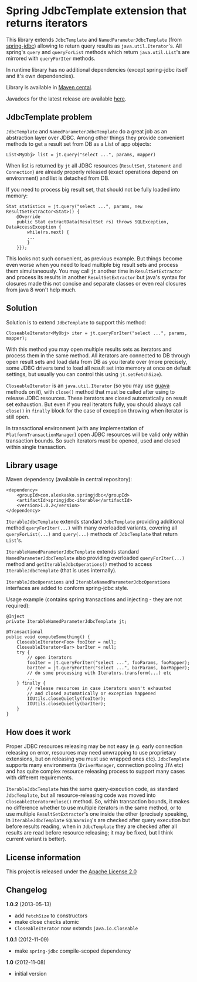 Spring JdbcTemplate extension that returns iterators
====================================================

This library extends `JdbcTemplate` and `NamedParameterJdbcTemplate` (from [spring-jdbc](http://static.springsource.org/spring/docs/3.0.x/spring-framework-reference/html/jdbc.html))
allowing to return query results as `java.util.Iterator`'s.
All spring's `query` and `queryForList` methods which return `java.util.List`'s are mirrored with `queryForIter` methods.

In runtime library has no additional dependencies (except spring-jdbc itself and it's own dependencies).

Library is available in [Maven cental](http://repo1.maven.org/maven2/com/alexkasko/springjdbc/).

Javadocs for the latest release are available [here](http://alexkasko.github.com/springjdbc-iterable/javadocs).

JdbcTemplate problem
--------------------

`JdbcTemplate` and `NamedParameterJdbcTemplate` do a great job as an abstraction layer over JDBC.
Among other things they provide convenient methods to get a result set from DB as a List of app objects:

    List<MyObj> list = jt.query("select ...", params, mapper)

When list is returned by `jt` all JDBC resources (`ResultSet`, `Statement` and `Connection`) are already
properly released (exact operations depend on environment) and list is detached from DB.

If you need to process big result set, that should not be fully loaded into memory:

    Stat statistics = jt.query("select ...", params, new ResultSetExtractor<Stat>() {
        @Override
        public Stat extractData(ResultSet rs) throws SQLException, DataAccessException {
            while(rs.next) {
            ...
            }
        }});

This looks not such convenient, as previous example. But things become even worse when you need to load multiple big
result sets and process them simultaneously. You may call `jt` another time in `ResultSetExtractor` and process
its results in another `ResultSetExtractor` but java's syntax for closures made this not concise and separate classes or
even real closures from java 8 won't help much.

Solution
--------

Solution is to extend `JdbcTemplate` to support this method:

    CloseableIterator<MyObj> iter = jt.queryForIter("select ...", params, mapper);

With this method you may open multiple results sets as iterators and process them in the same method.
All iterators are connected to DB through open result sets and load data from DB as you iterate over
(more precisely, some JDBC drivers tend to load all result set into memory at once on default settings,
but usually you can control this using `jt.setFetchSize`).

`CloseableIterator` is an `java.util.Iterator` (so you may use [guava](http://docs.guava-libraries.googlecode.com/git/javadoc/com/google/common/collect/Iterators.html)
 methods on it), with `close()` method that must be called after using to release JDBC resources.
These iterators are closed automatically on result set exhaustion. But even if you real iterators fully,
you should always call `close()` in `finally` block for the case of exception throwing when iterator is still open.

In transactional environment (with any implementation of `PlatformTransactionManager`) open JDBC resources will
be valid only within transaction bounds. So such iterators must be opened, used and closed within single transaction.

Library usage
-------------

Maven dependency (available in central repository):

    <dependency>
        <groupId>com.alexkasko.springjdbc</groupId>
        <artifactId>springjdbc-iterable</artifactId>
        <version>1.0.2</version>
    </dependency>

`IterableJdbcTemplate` extends standard `JdbcTemplate` providing additional method `queryForIter(...)`
with many overloaded variants, covering all `queryForList(...)` and `query(...)` methods of `JdbcTemplate` that return `List`'s.

`IterableNamedParameterJdbcTemplate` extends standard `NamedParameterJdbcTemplate` also providing overloaded
`queryForIter(...)` method and `getIterableJdbcOperations()` method to access `IterableJdbcTemplate` (that is uses internally).

`IterableJdbcOperations` and `IterableNamedParameterJdbcOperations` interfaces are added to conform spring-jdbc style.

Usage example (contains spring transactions and injecting - they are not required):

    @Inject
    private IterableNamedParameterJdbcTemplate jt;

    @Transactional
    public void computeSomething() {
        CloseableIterator<Foo> fooIter = null;
        CloseableIterator<Bar> barIter = null;
        try {
            // open iterators
            fooIter = jt.queryForIter("select ...", fooParams, fooMapper);
            barIter = jt.queryForIter("select ...", barParams, barMapper);
            // do some processing with Iterators.transform(...) etc
            ...
        } finally {
            // release resources in case iterators wasn't exhausted
            // and closed automatically or exception happened
            IOUtils.closeQuietly(fooIter);
            IOUtils.closeQuietly(barIter);
        }
    }

How does it work
----------------

Proper JDBC resources releasing may be not easy (e.g. early connection releasing on error, resources may need unwrapping
to use proprietary extensions, but on releasing you must use wrapped ones etc). `JdbcTemplate` supports many environments
(`DriverManager`, connection pooling `JTA` etc) and has quite complex resource releasing process to support many cases with
different requirements.

`IterableJdbcTemplate` has the same query-execution code, as standard `JdbcTemplate`, but all resource-releasing code
was moved into `CloseableIterator#close()` method. So, within transaction bounds, it makes no difference whether to use
multiple iterators in the same method, or to use multiple `ResultSetExtractor`'s one inside the other (precisely speaking,
in `IterableJdbcTemplate` `SQLWarning`'s are checked after query execution but before results reading, when in `JdbcTemplate`
they are checked after all results are read before resource releasing; it may be fixed, but I think current variant is better).

License information
-------------------

This project is released under the [Apache License 2.0](http://www.apache.org/licenses/LICENSE-2.0)

Changelog
---------

**1.0.2** (2013-05-13)

 * add `fetchSize` to constructors
 * make close checks atomic
 * `CloseableIterator` now extends `java.io.Closeable`

**1.0.1** (2012-11-09)

 * make `spring-jdbc` compile-scoped dependency

**1.0** (2012-11-08)

 * initial version
